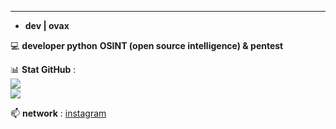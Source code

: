 ---

- **dev | ovax**


💻 **developer python**  **OSINT (open source intelligence) & pentest** 


📊  **Stat GitHub** :  
![](https://github-readme-stats.vercel.app/api?username=banaxou-dev&show_icons=true&theme=radical)  
![](https://github-readme-stats.vercel.app/api/top-langs/?username=banaxou&layout=compact&theme=radical)

📫 **network** :  [instagram](https://instagram.com/banaxou)
